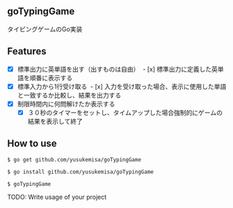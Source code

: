 ## goTypingGame
タイピングゲームのGo実装

## Features
- [x] 標準出力に英単語を出す（出すものは自由）
  - [x] 標準出力に定義した英単語を順番に表示する
- [x] 標準入力から1行受け取る
  - [x] 入力を受け取った場合、表示に使用した単語と一致するか比較し、結果を出力する
- [x] 制限時間内に何問解けたか表示する
  - [x] ３０秒のタイマーをセットし、タイムアップした場合強制的にゲームの結果を表示して終了

## How to use

```
$ go get github.com/yusukemisa/goTypingGame

$ go install github.com/yusukemisa/goTypingGame

$ goTypingGame
```

TODO: Write usage of your project
